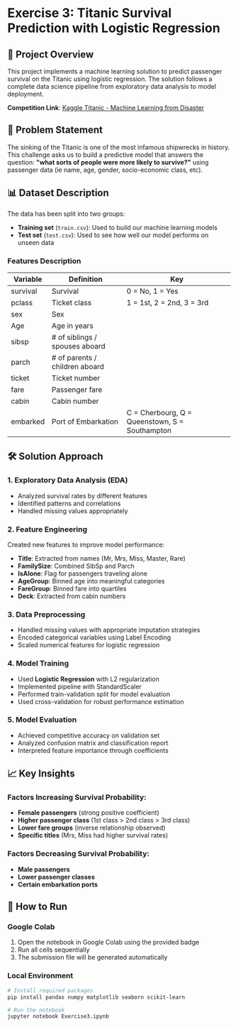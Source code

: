 # Exercise 3: Titanic Survival Prediction with Logistic Regression

## 📖 Project Overview

This project implements a machine learning solution to predict passenger survival on the Titanic using logistic regression. The solution follows a complete data science pipeline from exploratory data analysis to model deployment.

**Competition Link**: [Kaggle Titanic - Machine Learning from Disaster](https://www.kaggle.com/competitions/titanic)

## 🎯 Problem Statement

The sinking of the Titanic is one of the most infamous shipwrecks in history. This challenge asks us to build a predictive model that answers the question: **"what sorts of people were more likely to survive?"** using passenger data (ie name, age, gender, socio-economic class, etc).

## 📊 Dataset Description

The data has been split into two groups:
- **Training set** (`train.csv`): Used to build our machine learning models
- **Test set** (`test.csv`): Used to see how well our model performs on unseen data

### Features Description

| Variable | Definition | Key |
|----------|------------|-----|
| survival | Survival | 0 = No, 1 = Yes |
| pclass | Ticket class | 1 = 1st, 2 = 2nd, 3 = 3rd |
| sex | Sex | |
| Age | Age in years | |
| sibsp | # of siblings / spouses aboard | |
| parch | # of parents / children aboard | |
| ticket | Ticket number | |
| fare | Passenger fare | |
| cabin | Cabin number | |
| embarked | Port of Embarkation | C = Cherbourg, Q = Queenstown, S = Southampton |

## 🛠️ Solution Approach

### 1. Exploratory Data Analysis (EDA)
- Analyzed survival rates by different features
- Identified patterns and correlations
- Handled missing values appropriately

### 2. Feature Engineering
Created new features to improve model performance:
- **Title**: Extracted from names (Mr, Mrs, Miss, Master, Rare)
- **FamilySize**: Combined SibSp and Parch
- **IsAlone**: Flag for passengers traveling alone
- **AgeGroup**: Binned age into meaningful categories
- **FareGroup**: Binned fare into quartiles
- **Deck**: Extracted from cabin numbers

### 3. Data Preprocessing
- Handled missing values with appropriate imputation strategies
- Encoded categorical variables using Label Encoding
- Scaled numerical features for logistic regression

### 4. Model Training
- Used **Logistic Regression** with L2 regularization
- Implemented pipeline with StandardScaler
- Performed train-validation split for model evaluation
- Used cross-validation for robust performance estimation

### 5. Model Evaluation
- Achieved competitive accuracy on validation set
- Analyzed confusion matrix and classification report
- Interpreted feature importance through coefficients

## 📈 Key Insights

### Factors Increasing Survival Probability:
- **Female passengers** (strong positive coefficient)
- **Higher passenger class** (1st class > 2nd class > 3rd class)
- **Lower fare groups** (inverse relationship observed)
- **Specific titles** (Mrs, Miss had higher survival rates)

### Factors Decreasing Survival Probability:
- **Male passengers**
- **Lower passenger classes**
- **Certain embarkation ports**

## 🚀 How to Run

### Google Colab
1. Open the notebook in Google Colab using the provided badge
2. Run all cells sequentially
3. The submission file will be generated automatically

### Local Environment
```bash
# Install required packages
pip install pandas numpy matplotlib seaborn scikit-learn

# Run the notebook
jupyter notebook Exercise3.ipynb